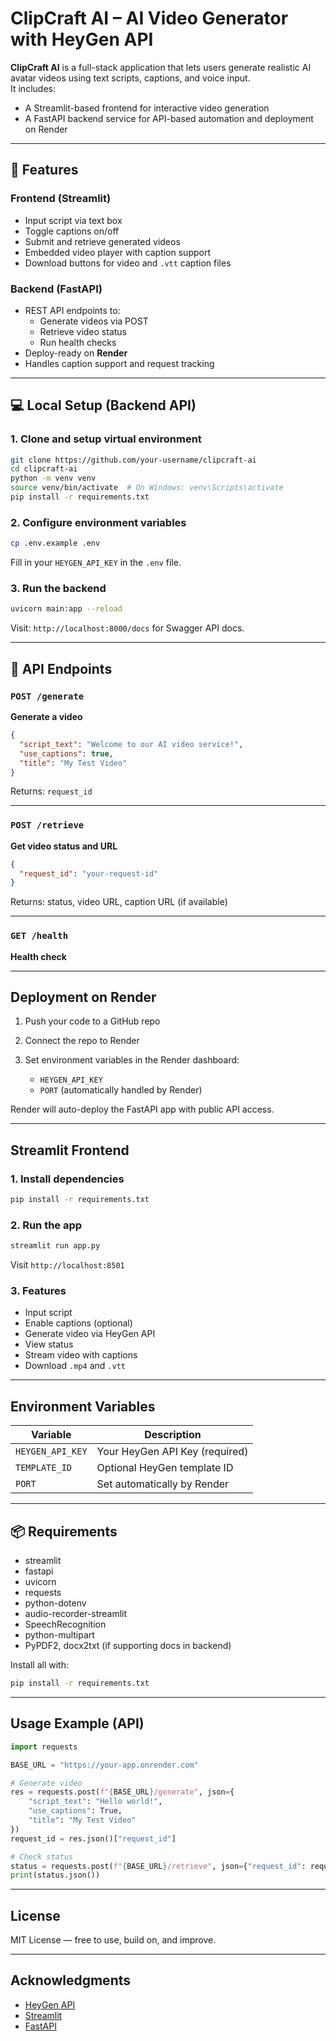 # ClipCraft AI – AI Video Generator with HeyGen API

**ClipCraft AI** is a full-stack application that lets users generate realistic AI avatar videos using text scripts, captions, and voice input.  
It includes:
- A Streamlit-based frontend for interactive video generation
- A FastAPI backend service for API-based automation and deployment on Render

---

## 🔧 Features

### Frontend (Streamlit)
- Input script via text box
- Toggle captions on/off
- Submit and retrieve generated videos
- Embedded video player with caption support
- Download buttons for video and `.vtt` caption files

### Backend (FastAPI)
- REST API endpoints to:
  - Generate videos via POST
  - Retrieve video status
  - Run health checks
- Deploy-ready on **Render**
- Handles caption support and request tracking

---

## 💻 Local Setup (Backend API)

### 1. Clone and setup virtual environment

```bash
git clone https://github.com/your-username/clipcraft-ai
cd clipcraft-ai
python -m venv venv
source venv/bin/activate  # On Windows: venv\Scripts\activate
pip install -r requirements.txt
```

### 2. Configure environment variables

```bash
cp .env.example .env
```

Fill in your `HEYGEN_API_KEY` in the `.env` file.

### 3. Run the backend

```bash
uvicorn main:app --reload
```

Visit: `http://localhost:8000/docs` for Swagger API docs.

---

## 📜 API Endpoints

### `POST /generate`

**Generate a video**

```json
{
  "script_text": "Welcome to our AI video service!",
  "use_captions": true,
  "title": "My Test Video"
}
```

Returns: `request_id`

---

### `POST /retrieve`

**Get video status and URL**

```json
{
  "request_id": "your-request-id"
}
```

Returns: status, video URL, caption URL (if available)

---

### `GET /health`

**Health check**

---

## Deployment on Render

1. Push your code to a GitHub repo
2. Connect the repo to Render
3. Set environment variables in the Render dashboard:

   * `HEYGEN_API_KEY`
   * `PORT` (automatically handled by Render)

Render will auto-deploy the FastAPI app with public API access.

---

## Streamlit Frontend

### 1. Install dependencies

```bash
pip install -r requirements.txt
```

### 2. Run the app

```bash
streamlit run app.py
```

Visit `http://localhost:8501`

### 3. Features

* Input script
* Enable captions (optional)
* Generate video via HeyGen API
* View status
* Stream video with captions
* Download `.mp4` and `.vtt`

---

## Environment Variables

| Variable         | Description                    |
| ---------------- | ------------------------------ |
| `HEYGEN_API_KEY` | Your HeyGen API Key (required) |
| `TEMPLATE_ID`    | Optional HeyGen template ID    |
| `PORT`           | Set automatically by Render    |

---

## 📦 Requirements

* streamlit
* fastapi
* uvicorn
* requests
* python-dotenv
* audio-recorder-streamlit
* SpeechRecognition
* python-multipart
* PyPDF2, docx2txt (if supporting docs in backend)

Install all with:

```bash
pip install -r requirements.txt
```

---

## Usage Example (API)

```python
import requests

BASE_URL = "https://your-app.onrender.com"

# Generate video
res = requests.post(f"{BASE_URL}/generate", json={
    "script_text": "Hello world!",
    "use_captions": True,
    "title": "My Test Video"
})
request_id = res.json()["request_id"]

# Check status
status = requests.post(f"{BASE_URL}/retrieve", json={"request_id": request_id})
print(status.json())
```

---

## License

MIT License — free to use, build on, and improve.

---

## Acknowledgments

* [HeyGen API](https://www.heygen.com/)
* [Streamlit](https://streamlit.io/)
* [FastAPI](https://fastapi.tiangolo.com/)
